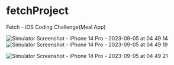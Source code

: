 # fetchProject
Fetch - iOS Coding Challenge(Meal App)

![Simulator Screenshot - iPhone 14 Pro - 2023-09-05 at 04 49 14](https://github.com/grm121616/fetchProject/assets/50636201/b8baf805-f47b-493d-b715-5753a4443f3b)
![Simulator Screenshot - iPhone 14 Pro - 2023-09-05 at 04 49 19](https://github.com/grm121616/fetchProject/assets/50636201/d0ea13e9-7edd-4c32-b81b-da367624eef4)

![Simulator Screenshot - iPhone 14 Pro - 2023-09-05 at 04 49 21](https://github.com/grm121616/fetchProject/assets/50636201/2ba593a1-152e-4f55-b452-d29333a72d28)
